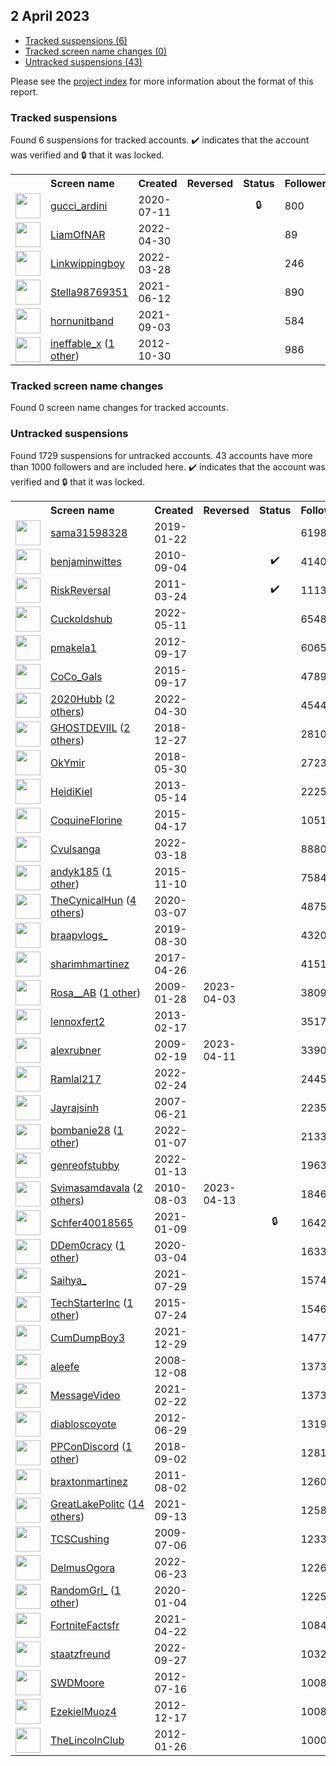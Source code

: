 ##  2 April 2023

* [Tracked suspensions (6)](#tracked-suspensions)
* [Tracked screen name changes (0)](#tracked-screen-name-changes)
* [Untracked suspensions (43)](#untracked-suspensions)

Please see the [project index](https://github.com/travisbrown/twitter-watch) for more information about the format of this report.

### Tracked suspensions

Found 6 suspensions for tracked accounts.
  ✔️ indicates that the account was verified and 🔒 that it was locked.

<table>
    <tr>
        <th></th>
        <th align="left">Screen name</th>
        <th align="left">Created</th>
        <th align="left">Reversed</th>
        <th align="left">Status</th>
        <th align="left">Followers</th>
        <th align="left">Ranking</th></tr>
    </tr>
        <tr>
            <td><a href="https://twitter.com/intent/user?user_id=1281969420231999491">
                <img src="https://pbs.twimg.com/profile_images/1281970070474891264/7koFEXpl_normal.jpg" width="40px" height="40px" align="center"/></a>
            </td>
            <td>
                <a href="https://twitter.com/gucci_ardini">gucci_ardini</a></td>
            <td>2020-07-11</td>
            <td></td>
            <td align="center">🔒</td>
            <td>800</td>
            <td>2368</td>
        </tr>
        <tr>
            <td><a href="https://twitter.com/intent/user?user_id=1520370498479161344">
                <img src="https://pbs.twimg.com/profile_images/1548650147353182209/tQsbR-3p_normal.jpg" width="40px" height="40px" align="center"/></a>
            </td>
            <td>
                <a href="https://twitter.com/LiamOfNAR">LiamOfNAR</a></td>
            <td>2022-04-30</td>
            <td></td>
            <td align="center"></td>
            <td>89</td>
            <td>17786</td>
        </tr>
        <tr>
            <td><a href="https://twitter.com/intent/user?user_id=1508290623983747077">
                <img src="https://pbs.twimg.com/profile_images/1575641160969641986/nrKrn_Xx_normal.jpg" width="40px" height="40px" align="center"/></a>
            </td>
            <td>
                <a href="https://twitter.com/Linkwippingboy">Linkwippingboy</a></td>
            <td>2022-03-28</td>
            <td></td>
            <td align="center"></td>
            <td>246</td>
            <td>37303</td>
        </tr>
        <tr>
            <td><a href="https://twitter.com/intent/user?user_id=1403834408554090510">
                <img src="https://pbs.twimg.com/profile_images/1495109252087693315/WPGqJnq2_normal.jpg" width="40px" height="40px" align="center"/></a>
            </td>
            <td>
                <a href="https://twitter.com/Stella98769351">Stella98769351</a></td>
            <td>2021-06-12</td>
            <td></td>
            <td align="center"></td>
            <td>890</td>
            <td>65883</td>
        </tr>
        <tr>
            <td><a href="https://twitter.com/intent/user?user_id=1433784980820447265">
                <img src="https://pbs.twimg.com/profile_images/1433785664491905024/n-iFvAaO_normal.jpg" width="40px" height="40px" align="center"/></a>
            </td>
            <td>
                <a href="https://twitter.com/hornunitband">hornunitband</a></td>
            <td>2021-09-03</td>
            <td></td>
            <td align="center"></td>
            <td>584</td>
            <td>78989</td>
        </tr>
        <tr>
            <td><a href="https://twitter.com/intent/user?user_id=914182460">
                <img src="https://pbs.twimg.com/profile_images/633367495710150656/7z6BvinQ_normal.png" width="40px" height="40px" align="center"/></a>
            </td>
            <td>
                <a href="https://twitter.com/ineffable_x">ineffable_x</a>&nbsp;(<a href="https://api.memory.lol/v1/tw/id/914182460">1 other</a>)&nbsp;</td>
            <td>2012-10-30</td>
            <td></td>
            <td align="center"></td>
            <td>986</td>
            <td>95082</td>
        </tr></table>

### Tracked screen name changes

Found 0 screen name changes for tracked accounts.

### Untracked suspensions

Found 1729 suspensions for untracked accounts.
43 accounts have more than 1000 followers and are included here.
  ✔️ indicates that the account was verified and 🔒 that it was locked.

<table>
    <tr>
        <th></th>
        <th align="left">Screen name</th>
        <th align="left">Created</th>
        <th align="left">Reversed</th>
        <th align="left">Status</th>
        <th align="left">Followers</th>
    </tr>
        <tr>
            <td><a href="https://twitter.com/intent/user?user_id=1087753856476274688">
                <img src="https://pbs.twimg.com/profile_images/1157893367273050112/mDVlA4rW_normal.jpg" width="40px" height="40px" align="center"/></a>
            </td>
            <td>
                <a href="https://twitter.com/sama31598328">sama31598328</a></td>
            <td>2019-01-22</td>
            <td></td>
            <td align="center"></td>
            <td>619879</td>
        </tr>
        <tr>
            <td><a href="https://twitter.com/intent/user?user_id=186667011">
                <img src="https://pbs.twimg.com/profile_images/1594436186738757632/bm15Ys9n_normal.jpg" width="40px" height="40px" align="center"/></a>
            </td>
            <td>
                <a href="https://twitter.com/benjaminwittes">benjaminwittes</a></td>
            <td>2010-09-04</td>
            <td></td>
            <td align="center">✔️</td>
            <td>414091</td>
        </tr>
        <tr>
            <td><a href="https://twitter.com/intent/user?user_id=271211220">
                <img src="https://pbs.twimg.com/profile_images/1598800013936795653/2AgZsTcM_normal.jpg" width="40px" height="40px" align="center"/></a>
            </td>
            <td>
                <a href="https://twitter.com/RiskReversal">RiskReversal</a></td>
            <td>2011-03-24</td>
            <td></td>
            <td align="center">✔️</td>
            <td>111367</td>
        </tr>
        <tr>
            <td><a href="https://twitter.com/intent/user?user_id=1524197107833327616">
                <img src="https://pbs.twimg.com/profile_images/1531528290518720513/js2_0TKp_normal.jpg" width="40px" height="40px" align="center"/></a>
            </td>
            <td>
                <a href="https://twitter.com/Cuckoldshub">Cuckoldshub</a></td>
            <td>2022-05-11</td>
            <td></td>
            <td align="center"></td>
            <td>65489</td>
        </tr>
        <tr>
            <td><a href="https://twitter.com/intent/user?user_id=829647236">
                <img src="https://pbs.twimg.com/profile_images/1453403588911378437/palUOL38_normal.jpg" width="40px" height="40px" align="center"/></a>
            </td>
            <td>
                <a href="https://twitter.com/pmakela1">pmakela1</a></td>
            <td>2012-09-17</td>
            <td></td>
            <td align="center"></td>
            <td>60653</td>
        </tr>
        <tr>
            <td><a href="https://twitter.com/intent/user?user_id=3590533518">
                <img src="https://pbs.twimg.com/profile_images/644414188454981633/CaSkwNxt_normal.jpg" width="40px" height="40px" align="center"/></a>
            </td>
            <td>
                <a href="https://twitter.com/CoCo_Gals">CoCo_Gals</a></td>
            <td>2015-09-17</td>
            <td></td>
            <td align="center"></td>
            <td>47896</td>
        </tr>
        <tr>
            <td><a href="https://twitter.com/intent/user?user_id=1520360031077769217">
                <img src="https://pbs.twimg.com/profile_images/1560053117659615234/7V75wf3H_normal.jpg" width="40px" height="40px" align="center"/></a>
            </td>
            <td>
                <a href="https://twitter.com/2020Hubb">2020Hubb</a>&nbsp;(<a href="https://api.memory.lol/v1/tw/id/1520360031077769217">2 others</a>)&nbsp;</td>
            <td>2022-04-30</td>
            <td></td>
            <td align="center"></td>
            <td>45443</td>
        </tr>
        <tr>
            <td><a href="https://twitter.com/intent/user?user_id=1078263497752899584">
                <img src="https://pbs.twimg.com/profile_images/1581783467515383809/VirAkQmM_normal.jpg" width="40px" height="40px" align="center"/></a>
            </td>
            <td>
                <a href="https://twitter.com/GHOSTDEVIIL">GHOSTDEVIIL</a>&nbsp;(<a href="https://api.memory.lol/v1/tw/id/1078263497752899584">2 others</a>)&nbsp;</td>
            <td>2018-12-27</td>
            <td></td>
            <td align="center"></td>
            <td>28101</td>
        </tr>
        <tr>
            <td><a href="https://twitter.com/intent/user?user_id=1001963028219392000">
                <img src="https://pbs.twimg.com/profile_images/1270462628322701312/okxAdk1b_normal.jpg" width="40px" height="40px" align="center"/></a>
            </td>
            <td>
                <a href="https://twitter.com/OkYmir">OkYmir</a></td>
            <td>2018-05-30</td>
            <td></td>
            <td align="center"></td>
            <td>27237</td>
        </tr>
        <tr>
            <td><a href="https://twitter.com/intent/user?user_id=1428707605">
                <img src="https://pbs.twimg.com/profile_images/1597816746769059841/WM68z7mj_normal.jpg" width="40px" height="40px" align="center"/></a>
            </td>
            <td>
                <a href="https://twitter.com/HeidiKiel">HeidiKiel</a></td>
            <td>2013-05-14</td>
            <td></td>
            <td align="center"></td>
            <td>22259</td>
        </tr>
        <tr>
            <td><a href="https://twitter.com/intent/user?user_id=3177975051">
                <img src="https://pbs.twimg.com/profile_images/589170653107884032/fho-ymje_normal.jpg" width="40px" height="40px" align="center"/></a>
            </td>
            <td>
                <a href="https://twitter.com/CoquineFlorine">CoquineFlorine</a></td>
            <td>2015-04-17</td>
            <td></td>
            <td align="center"></td>
            <td>10510</td>
        </tr>
        <tr>
            <td><a href="https://twitter.com/intent/user?user_id=1504784637209776130">
                <img src="https://pbs.twimg.com/profile_images/1573557318167711745/QykAZ0WB_normal.jpg" width="40px" height="40px" align="center"/></a>
            </td>
            <td>
                <a href="https://twitter.com/Cvulsanga">Cvulsanga</a></td>
            <td>2022-03-18</td>
            <td></td>
            <td align="center"></td>
            <td>8880</td>
        </tr>
        <tr>
            <td><a href="https://twitter.com/intent/user?user_id=4157860576">
                <img src="https://pbs.twimg.com/profile_images/1490277467277467648/EOCDs8gG_normal.jpg" width="40px" height="40px" align="center"/></a>
            </td>
            <td>
                <a href="https://twitter.com/andyk185">andyk185</a>&nbsp;(<a href="https://api.memory.lol/v1/tw/id/4157860576">1 other</a>)&nbsp;</td>
            <td>2015-11-10</td>
            <td></td>
            <td align="center"></td>
            <td>7584</td>
        </tr>
        <tr>
            <td><a href="https://twitter.com/intent/user?user_id=1236304197315964928">
                <img src="https://pbs.twimg.com/profile_images/1592473185030897664/rOOgCWQR_normal.jpg" width="40px" height="40px" align="center"/></a>
            </td>
            <td>
                <a href="https://twitter.com/TheCynicalHun">TheCynicalHun</a>&nbsp;(<a href="https://api.memory.lol/v1/tw/id/1236304197315964928">4 others</a>)&nbsp;</td>
            <td>2020-03-07</td>
            <td></td>
            <td align="center"></td>
            <td>4875</td>
        </tr>
        <tr>
            <td><a href="https://twitter.com/intent/user?user_id=1167235761491652612">
                <img src="https://pbs.twimg.com/profile_images/1587746526637572096/rKSR236w_normal.jpg" width="40px" height="40px" align="center"/></a>
            </td>
            <td>
                <a href="https://twitter.com/braapvlogs_">braapvlogs_</a></td>
            <td>2019-08-30</td>
            <td></td>
            <td align="center"></td>
            <td>4320</td>
        </tr>
        <tr>
            <td><a href="https://twitter.com/intent/user?user_id=857102803587801090">
                <img src="https://pbs.twimg.com/profile_images/1179780841205108736/UZjyYMfm_normal.jpg" width="40px" height="40px" align="center"/></a>
            </td>
            <td>
                <a href="https://twitter.com/sharimhmartinez">sharimhmartinez</a></td>
            <td>2017-04-26</td>
            <td></td>
            <td align="center"></td>
            <td>4151</td>
        </tr>
        <tr>
            <td><a href="https://twitter.com/intent/user?user_id=19632886">
                <img src="https://pbs.twimg.com/profile_images/1489417231167471616/jzGCUtyv_normal.jpg" width="40px" height="40px" align="center"/></a>
            </td>
            <td>
                <a href="https://twitter.com/Rosa__AB">Rosa__AB</a>&nbsp;(<a href="https://api.memory.lol/v1/tw/id/19632886">1 other</a>)&nbsp;</td>
            <td>2009-01-28</td>
            <td>2023-04-03</td>
            <td align="center"></td>
            <td>3809</td>
        </tr>
        <tr>
            <td><a href="https://twitter.com/intent/user?user_id=1189558850">
                <img src="https://pbs.twimg.com/profile_images/1562791148338302988/r15w8gTO_normal.jpg" width="40px" height="40px" align="center"/></a>
            </td>
            <td>
                <a href="https://twitter.com/lennoxfert2">lennoxfert2</a></td>
            <td>2013-02-17</td>
            <td></td>
            <td align="center"></td>
            <td>3517</td>
        </tr>
        <tr>
            <td><a href="https://twitter.com/intent/user?user_id=21305022">
                <img src="https://pbs.twimg.com/profile_images/1394673478704537600/UwOToQoI_normal.jpg" width="40px" height="40px" align="center"/></a>
            </td>
            <td>
                <a href="https://twitter.com/alexrubner">alexrubner</a></td>
            <td>2009-02-19</td>
            <td>2023-04-11</td>
            <td align="center"></td>
            <td>3390</td>
        </tr>
        <tr>
            <td><a href="https://twitter.com/intent/user?user_id=1496847096825069569">
                <img src="https://pbs.twimg.com/profile_images/1597532865071566848/POYMsTiH_normal.jpg" width="40px" height="40px" align="center"/></a>
            </td>
            <td>
                <a href="https://twitter.com/Ramlal217">Ramlal217</a></td>
            <td>2022-02-24</td>
            <td></td>
            <td align="center"></td>
            <td>2445</td>
        </tr>
        <tr>
            <td><a href="https://twitter.com/intent/user?user_id=6992572">
                <img src="https://pbs.twimg.com/profile_images/815446391098982400/utLOwnJD_normal.jpg" width="40px" height="40px" align="center"/></a>
            </td>
            <td>
                <a href="https://twitter.com/Jayrajsinh">Jayrajsinh</a></td>
            <td>2007-06-21</td>
            <td></td>
            <td align="center"></td>
            <td>2235</td>
        </tr>
        <tr>
            <td><a href="https://twitter.com/intent/user?user_id=1479521362385510405">
                <img src="https://pbs.twimg.com/profile_images/1554473519035334658/shSrepPa_normal.jpg" width="40px" height="40px" align="center"/></a>
            </td>
            <td>
                <a href="https://twitter.com/bombanie28">bombanie28</a>&nbsp;(<a href="https://api.memory.lol/v1/tw/id/1479521362385510405">1 other</a>)&nbsp;</td>
            <td>2022-01-07</td>
            <td></td>
            <td align="center"></td>
            <td>2133</td>
        </tr>
        <tr>
            <td><a href="https://twitter.com/intent/user?user_id=1481706204313403393">
                <img src="https://pbs.twimg.com/profile_images/1481706293316530179/koHDor0M_normal.png" width="40px" height="40px" align="center"/></a>
            </td>
            <td>
                <a href="https://twitter.com/genreofstubby">genreofstubby</a></td>
            <td>2022-01-13</td>
            <td></td>
            <td align="center"></td>
            <td>1963</td>
        </tr>
        <tr>
            <td><a href="https://twitter.com/intent/user?user_id=174207636">
                <img src="https://pbs.twimg.com/profile_images/1566319964327485440/mTo9qdYD_normal.jpg" width="40px" height="40px" align="center"/></a>
            </td>
            <td>
                <a href="https://twitter.com/Svimasamdavala">Svimasamdavala</a>&nbsp;(<a href="https://api.memory.lol/v1/tw/id/174207636">2 others</a>)&nbsp;</td>
            <td>2010-08-03</td>
            <td>2023-04-13</td>
            <td align="center"></td>
            <td>1846</td>
        </tr>
        <tr>
            <td><a href="https://twitter.com/intent/user?user_id=1347922185093058563">
                <img src="https://pbs.twimg.com/profile_images/1356326124712841221/R5ycWVMt_normal.jpg" width="40px" height="40px" align="center"/></a>
            </td>
            <td>
                <a href="https://twitter.com/Schfer40018565">Schfer40018565</a></td>
            <td>2021-01-09</td>
            <td></td>
            <td align="center">🔒</td>
            <td>1642</td>
        </tr>
        <tr>
            <td><a href="https://twitter.com/intent/user?user_id=1235239389414002690">
                <img src="https://pbs.twimg.com/profile_images/1584718235081101313/lydLcqYH_normal.jpg" width="40px" height="40px" align="center"/></a>
            </td>
            <td>
                <a href="https://twitter.com/DDem0cracy">DDem0cracy</a>&nbsp;(<a href="https://api.memory.lol/v1/tw/id/1235239389414002690">1 other</a>)&nbsp;</td>
            <td>2020-03-04</td>
            <td></td>
            <td align="center"></td>
            <td>1633</td>
        </tr>
        <tr>
            <td><a href="https://twitter.com/intent/user?user_id=1420642150618832896">
                <img src="https://pbs.twimg.com/profile_images/1587894728573554689/_yfLTWvY_normal.jpg" width="40px" height="40px" align="center"/></a>
            </td>
            <td>
                <a href="https://twitter.com/Saihya_">Saihya_</a></td>
            <td>2021-07-29</td>
            <td></td>
            <td align="center"></td>
            <td>1574</td>
        </tr>
        <tr>
            <td><a href="https://twitter.com/intent/user?user_id=3290527574">
                <img src="https://pbs.twimg.com/profile_images/630936177349140480/BVOF5zcG_normal.png" width="40px" height="40px" align="center"/></a>
            </td>
            <td>
                <a href="https://twitter.com/TechStarterInc">TechStarterInc</a>&nbsp;(<a href="https://api.memory.lol/v1/tw/id/3290527574">1 other</a>)&nbsp;</td>
            <td>2015-07-24</td>
            <td></td>
            <td align="center"></td>
            <td>1546</td>
        </tr>
        <tr>
            <td><a href="https://twitter.com/intent/user?user_id=1476057807820623875">
                <img src="https://pbs.twimg.com/profile_images/1486883568710303754/IdlG7xu5_normal.jpg" width="40px" height="40px" align="center"/></a>
            </td>
            <td>
                <a href="https://twitter.com/CumDumpBoy3">CumDumpBoy3</a></td>
            <td>2021-12-29</td>
            <td></td>
            <td align="center"></td>
            <td>1477</td>
        </tr>
        <tr>
            <td><a href="https://twitter.com/intent/user?user_id=17966977">
                <img src="https://pbs.twimg.com/profile_images/672090352191455233/omwiZ1AU_normal.png" width="40px" height="40px" align="center"/></a>
            </td>
            <td>
                <a href="https://twitter.com/aleefe">aleefe</a></td>
            <td>2008-12-08</td>
            <td></td>
            <td align="center"></td>
            <td>1373</td>
        </tr>
        <tr>
            <td><a href="https://twitter.com/intent/user?user_id=1363948081214066697">
                <img src="https://pbs.twimg.com/profile_images/1506727365296144388/zI4N_TiW_normal.jpg" width="40px" height="40px" align="center"/></a>
            </td>
            <td>
                <a href="https://twitter.com/MessageVideo">MessageVideo</a></td>
            <td>2021-02-22</td>
            <td></td>
            <td align="center"></td>
            <td>1373</td>
        </tr>
        <tr>
            <td><a href="https://twitter.com/intent/user?user_id=621717444">
                <img src="https://pbs.twimg.com/profile_images/803883162317135872/Iovh8hDN_normal.jpg" width="40px" height="40px" align="center"/></a>
            </td>
            <td>
                <a href="https://twitter.com/diabloscoyote">diabloscoyote</a></td>
            <td>2012-06-29</td>
            <td></td>
            <td align="center"></td>
            <td>1319</td>
        </tr>
        <tr>
            <td><a href="https://twitter.com/intent/user?user_id=1036321561349906433">
                <img src="https://pbs.twimg.com/profile_images/1519259571646255104/8DeQDcgm_normal.jpg" width="40px" height="40px" align="center"/></a>
            </td>
            <td>
                <a href="https://twitter.com/PPConDiscord">PPConDiscord</a>&nbsp;(<a href="https://api.memory.lol/v1/tw/id/1036321561349906433">1 other</a>)&nbsp;</td>
            <td>2018-09-02</td>
            <td></td>
            <td align="center"></td>
            <td>1281</td>
        </tr>
        <tr>
            <td><a href="https://twitter.com/intent/user?user_id=347455000">
                <img src="https://pbs.twimg.com/profile_images/1070831704150077445/xSvjaCMv_normal.jpg" width="40px" height="40px" align="center"/></a>
            </td>
            <td>
                <a href="https://twitter.com/braxtonmartinez">braxtonmartinez</a></td>
            <td>2011-08-02</td>
            <td></td>
            <td align="center"></td>
            <td>1260</td>
        </tr>
        <tr>
            <td><a href="https://twitter.com/intent/user?user_id=1437459433538396161">
                <img src="https://pbs.twimg.com/profile_images/1598778959440891906/e96Rp9qk_normal.jpg" width="40px" height="40px" align="center"/></a>
            </td>
            <td>
                <a href="https://twitter.com/GreatLakePolitc">GreatLakePolitc</a>&nbsp;(<a href="https://api.memory.lol/v1/tw/id/1437459433538396161">14 others</a>)&nbsp;</td>
            <td>2021-09-13</td>
            <td></td>
            <td align="center"></td>
            <td>1258</td>
        </tr>
        <tr>
            <td><a href="https://twitter.com/intent/user?user_id=54102370">
                <img src="https://pbs.twimg.com/profile_images/1072471766050709504/HmzJ3ZtD_normal.jpg" width="40px" height="40px" align="center"/></a>
            </td>
            <td>
                <a href="https://twitter.com/TCSCushing">TCSCushing</a></td>
            <td>2009-07-06</td>
            <td></td>
            <td align="center"></td>
            <td>1233</td>
        </tr>
        <tr>
            <td><a href="https://twitter.com/intent/user?user_id=1539823996258115584">
                <img src="https://pbs.twimg.com/profile_images/1539824677517942784/mIiDv57N_normal.jpg" width="40px" height="40px" align="center"/></a>
            </td>
            <td>
                <a href="https://twitter.com/DelmusOgora">DelmusOgora</a></td>
            <td>2022-06-23</td>
            <td></td>
            <td align="center"></td>
            <td>1226</td>
        </tr>
        <tr>
            <td><a href="https://twitter.com/intent/user?user_id=1213550031233404928">
                <img src="https://pbs.twimg.com/profile_images/1596971834439831554/7mCBgRT6_normal.jpg" width="40px" height="40px" align="center"/></a>
            </td>
            <td>
                <a href="https://twitter.com/RandomGrl_">RandomGrl_</a>&nbsp;(<a href="https://api.memory.lol/v1/tw/id/1213550031233404928">1 other</a>)&nbsp;</td>
            <td>2020-01-04</td>
            <td></td>
            <td align="center"></td>
            <td>1225</td>
        </tr>
        <tr>
            <td><a href="https://twitter.com/intent/user?user_id=1385242802603237381">
                <img src="https://pbs.twimg.com/profile_images/1597165709993586688/SbB_dSD6_normal.jpg" width="40px" height="40px" align="center"/></a>
            </td>
            <td>
                <a href="https://twitter.com/FortniteFactsfr">FortniteFactsfr</a></td>
            <td>2021-04-22</td>
            <td></td>
            <td align="center"></td>
            <td>1084</td>
        </tr>
        <tr>
            <td><a href="https://twitter.com/intent/user?user_id=1574654851690151939">
                <img src="https://pbs.twimg.com/profile_images/1574774085564989442/Pho-CwZU_normal.jpg" width="40px" height="40px" align="center"/></a>
            </td>
            <td>
                <a href="https://twitter.com/staatzfreund">staatzfreund</a></td>
            <td>2022-09-27</td>
            <td></td>
            <td align="center"></td>
            <td>1032</td>
        </tr>
        <tr>
            <td><a href="https://twitter.com/intent/user?user_id=637017438">
                <img src="https://pbs.twimg.com/profile_images/1332024223922053120/oO5hIBPq_normal.jpg" width="40px" height="40px" align="center"/></a>
            </td>
            <td>
                <a href="https://twitter.com/SWDMoore">SWDMoore</a></td>
            <td>2012-07-16</td>
            <td></td>
            <td align="center"></td>
            <td>1008</td>
        </tr>
        <tr>
            <td><a href="https://twitter.com/intent/user?user_id=1016797536">
                <img src="https://pbs.twimg.com/profile_images/2985686388/c0d6afaaec13daf87e7462385c35f21c_normal.jpeg" width="40px" height="40px" align="center"/></a>
            </td>
            <td>
                <a href="https://twitter.com/EzekielMuoz4">EzekielMuoz4</a></td>
            <td>2012-12-17</td>
            <td></td>
            <td align="center"></td>
            <td>1008</td>
        </tr>
        <tr>
            <td><a href="https://twitter.com/intent/user?user_id=474649127">
                <img src="https://pbs.twimg.com/profile_images/1782020360/Logo2_normal.jpg" width="40px" height="40px" align="center"/></a>
            </td>
            <td>
                <a href="https://twitter.com/TheLincolnClub">TheLincolnClub</a></td>
            <td>2012-01-26</td>
            <td></td>
            <td align="center"></td>
            <td>1000</td>
        </tr></table>
